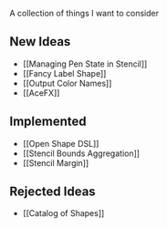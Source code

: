 A collection of things I want to consider

## New Ideas

- [[Managing Pen State in Stencil]]
- [[Fancy Label Shape]]
- [[Output Color Names]]
- [[AceFX]]

## Implemented

- [[Open Shape DSL]]
- [[Stencil Bounds Aggregation]]
- [[Stencil Margin]]

## Rejected Ideas

- [[Catalog of Shapes]]

